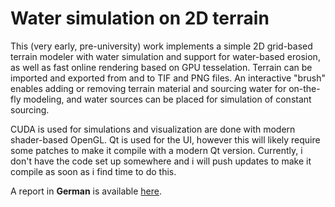 # Water simulation on 2D terrain

This (very early, pre-university) work implements a simple 2D grid-based terrain modeler with water simulation and support for water-based erosion, as well as fast online rendering based on GPU tesselation. Terrain can be imported and exported from and to TIF and PNG files. An interactive "brush" enables adding or removing terrain material and sourcing water for on-the-fly modeling, and water sources can be placed for simulation of constant sourcing.

CUDA is used for simulations and visualization are done with modern shader-based OpenGL.
Qt is used for the UI, however this will likely require some patches to make it compile with a modern Qt version.
Currently, i don't have the code set up somewhere and i will push updates to make it compile as soon as i find time to do this.

A report in **German** is available [here](https://drive.google.com/open?id=11JHhqISbFBbvi_j3kJsj8EUanhBGpt9j).
